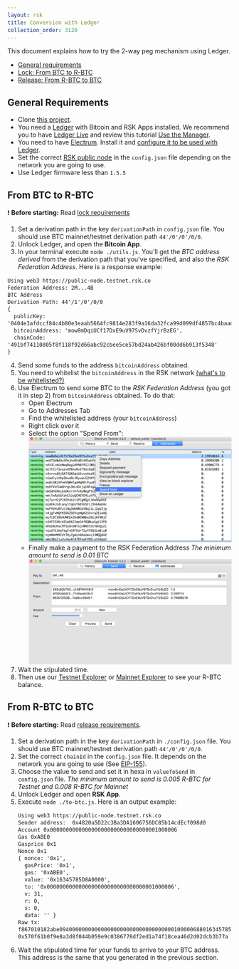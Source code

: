 ```yaml
---
layout: rsk
title: Conversion with Ledger
collection_order: 3120
---
```


This document explains how to try the 2-way peg mechanism using Ledger.

- [General requirements](#general-requirements)
- [Lock: From BTC to R-BTC](#from-btc-to-r-btc)
- [Release: From R-BTC to BTC](#from-r-btc-to-btc)

## General Requirements

* Clone [this project](https://github.com/rsksmart/utilities/tree/master/peg/hw/ledger).
* You need a [Ledger](https://www.ledger.com/) with Bitcoin and RSK Apps installed. We recommend you to have [Ledger Live](https://www.ledger.com/pages/ledger-live) and review this tutorial [Use the Manager](https://support.ledgerwallet.com/hc/en-us/articles/360006523674-Use-the-Manager).
* You need to have [Electrum](https://electrum.org/). Install it and [configure it to be used with Ledger](https://support.ledgerwallet.com/hc/en-us/articles/115005161925-Set-up-and-use-Electrum).
* Set the correct [RSK public node](/rsk/public-nodes) in the `config.json` file depending on the network you are going to use.
* Use Ledger firmware less than `1.5.5`

## From BTC to R-BTC

:exclamation: **Before starting:** Read [lock requirements](/rsk/rbtc/conversion/#1-btc-to-r-btc-conversion)

1. Set a derivation path in the key `derivationPath` in `config.json` file. You should use BTC mainnet/testnet derivation path `44'/0'/0'/0/0`.
2. Unlock Ledger, and open the **Bitcoin App**.
3. In your terminal execute ```node ./utils.js```. You'll get the *BTC address derived* from the derivation path that you've specified, and also the *RSK Federation Address*. Here is a response example:
  ```
  Using web3 https://public-node.testnet.rsk.co
  Federation Address: 2M...4B
  BTC Address
  Derivation Path: 44'/1'/0'/0/0
  {
    publicKey: '0404e3afdccf84c4b80e3eaab5664fc9814e283f9a16da32fca99d099df4857bc4baad8a78bf5aa60d14e5f6ad8650bede1c2347aceb4a2efe6afb461047f2bfb0',
    bitcoinAddress: 'mow8mDqiUCf17DxE9uV97SvDvzfYjrBzEG',
    chainCode: '491bf74110805f8f118f92d66abc92cbee5ce57bd24ab426bf00dd6b913f5348'
  }
  ```
4. Send some funds to the address `bitcoinAddress` obtained.
5. You need to whitelist the `bitcoinAddress` in the RSK network [(what's to be whitelisted?)](/rsk/rbtc/conversion/whitelist)
6. Use Electrum to send some BTC to the *RSK Federation Address* (you got it in step 2) from `bitcoinAddress` obtained. To do that:
    - Open Electrum
    - Go to Addresses Tab
    - Find the whitelisted address (your `bitcoinAddress`)
    - Right click over it
    - Select the option "Spend From":
![Spend from](/assets/img/rsk/peg-ledger/electrumSpendFromOption.png)
    - Finally make a payment to the RSK Federation Address
*The minimum amount to send is 0.01 BTC*
![Sending Payment](/assets/img/rsk/peg-ledger/electrumSpendFrom.png)
7. Wait the stipulated time.
8. Then use our [Testnet Explorer](https://explorer.testnet.rsk.co) or [Mainnet Explorer](https://explorer.rsk.co) to see your R-BTC balance.

## From R-BTC to BTC

:exclamation: **Before starting:** Read [release requirements](/rsk/rbtc/conversion/#2-r-btc-to-btc-conversion).

1. Set a derivation path in the key `derivationPath` in `./config.json` file. You should use BTC mainnet/testnet derivation path `44'/0'/0'/0/0`.
2. Set the correct `chainId` in the `config.json` file. It depends on the network you are going to use (See [EIP-155](https://github.com/ethereum/EIPs/blob/master/EIPS/eip-155.md#list-of-chain-ids)).
3. Choose the value to send and set it in hexa in `valueToSend` in `config.json` file.
*The minimum amount to send is 0.005 R-BTC for Testnet and 0.008 R-BTC for Mainnet*
4. Unlock Ledger and open **RSK App**.
5. Execute `node ./to-btc.js`. Here is an output example:
    ```
    Using web3 https://public-node.testnet.rsk.co
    Sender address:  0x4820a5D22c3Ba3DA1606756DC85b14cdEcf098d0
    Account 0x0000000000000000000000000000000001000006
    Gas 0xABE0
    Gasprice 0x1
    Nonce 0x1
    { nonce: '0x1',
      gasPrice: '0x1',
      gas: '0xABE0',
      value: '0x16345785D8A0000',
      to: '0x0000000000000000000000000000000001000006',
      v: 31,
      r: 0,
      s: 0,
      data: '' }
    Raw tx:  f867010182abe094000000000000000000000000000000000100000688016345785d8a00008061a056c169b8a889e4b1352b89808d1315e7bb23b1dbec81299d076b4a6879bd0b45a005a9979c7684e49c9d6b0fe5f40289910606b4cee09a3431ed85ce77fb223fd1
    0x570f61b0f9e8a3d8f044b059e9c0386778df2ed1a74f18cea46d2d02dcb3b77a
    ```
6. Wait the stipulated time for your funds to arrive to your BTC address. This address is the same that you generated in the previous section.
